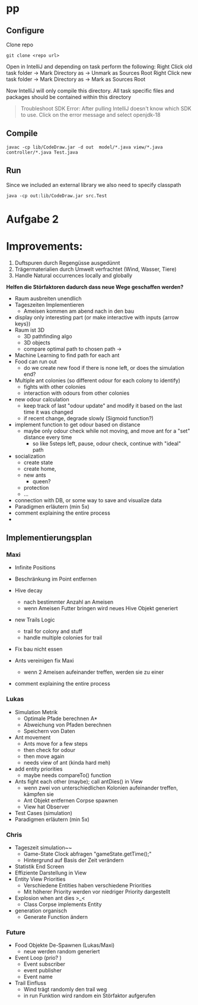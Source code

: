 # pp

## Configure

Clone repo

```
git clone <repo url>
```

Open in IntelliJ and depending on task perform the following:
Right Click old task folder -> Mark Directory as -> Unmark as Sources Root
Right Click new task folder -> Mark Directory as -> Mark as Sources Root

Now IntelliJ will only compile this directory. All task specific files and packages should be contained within this
directory

> Troubleshoot SDK Error: After pulling IntelliJ doesn't know which SDK to use. Click on the error message and select
> openjdk-18

## Compile

```
javac -cp lib/CodeDraw.jar -d out  model/*.java view/*.java controller/*.java Test.java
```

## Run

Since we included an external library we also need to specify classpath

```
java -cp out:lib/CodeDraw.jar src.Test
```

# Aufgabe 2

# Improvements:

1. Duftspuren durch Regengüsse ausgedünnt
2. Trägermaterialien durch Umwelt verfrachtet (Wind, Wasser, Tiere)
3. Handle Natural occurrences locally and globally

**Helfen die Störfaktoren dadurch dass neue Wege geschaffen werden?**

- Raum ausbreiten unendlich
- Tageszeiten Implementieren
    - Ameisen kommen am abend nach in den bau
- display only interesting part (or make interactive with inputs {arrow keys})
- Raum ist 3D
    - 3D pathfinding algo
    - 3D objects
    - compare optimal path to chosen path $\to$
- Machine Learning to find path for each ant
- Food can run out
    - do we create new food if there is none left, or does the simulation end?
- Multiple ant colonies (so different odour for each colony to identify)
    - fights with other colonies
    - interaction with odours from other colonies
- new odour calculation
    - keep track of last "odour update" and modify it based on the last time it was changed
    - if recent change, degrade slowly (Sigmoid function?)
- implement function to get odour based on distance
    - maybe only odour check while not moving, and move ant for a "set" distance every time
        - so like 5steps left, pause, odour check, continue with "ideal" path
- socialization
    - create state
    - create home,
    - new ants
        - queen?
    - protection
    - ...
- connection with DB, or some way to save and visualize data
- Paradigmen erläutern (min 5x)
- comment explaining the entire process
-

## Implementierungsplan

### Maxi

- Infinite Positions
- Beschränkung im Point entfernen

- Hive decay
    - nach bestimmter Anzahl an Ameisen
    - wenn Ameisen Futter bringen wird neues Hive Objekt generiert
- new Trails Logic
    - trail for colony and stuff
    - handle multiple colonies for trail
- Fix bau nicht essen
- Ants vereinigen fix Maxi
    - wenn 2 Ameisen aufeinander treffen, werden sie zu einer
- comment explaining the entire process

### Lukas

- Simulation Metrik
    - Optimale Pfade berechnen A*
    - Abweichung von Pfaden berechnen
    - Speichern von Daten
- Ant movement
    - Ants move for a few steps
    - then check for odour
    - then move again
    - needs view of ant (kinda hard meh)
- add entity priorities
    - maybe needs compareTo() function
- Ants fight each other (maybe); call antDies() in View
    - wenn zwei von unterschiedlichen Kolonien aufeinander treffen, kämpfen sie
    - Ant Objekt entfernen Corpse spawnen
    - View hat Observer
- Test Cases (simulation)
- Paradigmen erläutern (min 5x)

### Chris

- Tageszeit simulation~~
    - Game-State Clock abfragen "gameState.getTime();"
    - Hintergrund auf Basis der Zeit verändern
- Statistik End Screen
- Effiziente Darstellung in View
- Entity View Priorities
    - Verschiedene Entities haben verschiedene Priorities
    - Mit höherer Priority werden vor niedriger Priority dargestellt
- Explosion when ant dies >_<
    - Class Corpse implements Entity
- generation organisch
    - Generate Function ändern

### Future

- Food Objekte De-Spawnen (Lukas/Maxi)
    - neue werden random generiert
- Event Loop (prio? )
    - Event subscriber
    - event publisher
    - Event name
- Trail Einfluss
    - Wind trägt randomly den trail weg
    - in run Funktion wird random ein Störfaktor aufgerufen